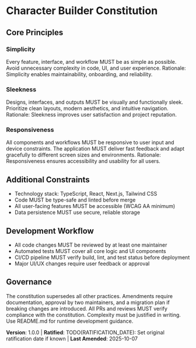 <!--
Sync Impact Report
Version change: none → 1.0.0
Modified principles: [PRINCIPLE_1_NAME] → Simplicity, [PRINCIPLE_2_NAME] → Sleekness, [PRINCIPLE_3_NAME] → Responsiveness
Added sections: Additional Constraints, Development Workflow
Removed sections: none
Templates requiring updates: ✅ plan-template.md, ✅ spec-template.md, ✅ tasks-template.md
Follow-up TODOs: TODO(RATIFICATION_DATE): Set original ratification date if known
-->

# Character Builder Constitution

## Core Principles

### Simplicity
Every feature, interface, and workflow MUST be as simple as possible. Avoid unnecessary complexity in code, UI, and user experience. Rationale: Simplicity enables maintainability, onboarding, and reliability.

### Sleekness
Designs, interfaces, and outputs MUST be visually and functionally sleek. Prioritize clean layouts, modern aesthetics, and intuitive navigation. Rationale: Sleekness improves user satisfaction and project reputation.

### Responsiveness
All components and workflows MUST be responsive to user input and device constraints. The application MUST deliver fast feedback and adapt gracefully to different screen sizes and environments. Rationale: Responsiveness ensures accessibility and usability for all users.

## Additional Constraints
- Technology stack: TypeScript, React, Next.js, Tailwind CSS
- Code MUST be type-safe and linted before merge
- All user-facing features MUST be accessible (WCAG AA minimum)
- Data persistence MUST use secure, reliable storage

## Development Workflow
- All code changes MUST be reviewed by at least one maintainer
- Automated tests MUST cover all core logic and UI components
- CI/CD pipeline MUST verify build, lint, and test status before deployment
- Major UI/UX changes require user feedback or approval


## Governance
The constitution supersedes all other practices. Amendments require documentation, approval by two maintainers, and a migration plan if breaking changes are introduced. All PRs and reviews MUST verify compliance with the constitution. Complexity must be justified in writing. Use README.md for runtime development guidance.

**Version**: 1.0.0 | **Ratified**: TODO(RATIFICATION_DATE): Set original ratification date if known | **Last Amended**: 2025-10-07